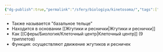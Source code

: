 ```yaml
---
{"dg-publish":true,"permalink":"/sfery/biologiya/kinetosoma/","tags":["Общаябиология"]}
---
```


 - Также называется "базальное тельце"
 - Находится в основании [[Жгутики и реснички\|Жгутики и реснички]]
 - Как [[Сферы/Биология/Клеточный центр\|Клеточный центр]] (9 триплетов)
 - Функция: осуществляют движение жгутиков и ресничек